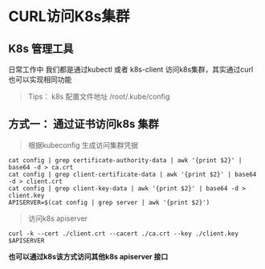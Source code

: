 # CURL访问K8s集群

## K8s 管理工具

日常工作中 我们都是通过kubectl 或者 k8s-client 访问k8s集群，其实通过curl 也可以实现相同功能

> Tips： k8s 配置文件地址 /root/.kube/config

## 方式一： 通过证书访问k8s 集群

> 根据kubeconfig 生成访问集群凭据

```
cat config | grep certificate-authority-data | awk '{print $2}' | base64 -d > ca.crt
cat config | grep client-certificate-data | awk '{print $2}' | base64 -d > client.crt
cat config | grep client-key-data | awk '{print $2}' | base64 -d > client.key
APISERVER=$(cat config | grep server | awk '{print $2}')
```

> 访问k8s apiserver

```
curl -k --cert ./client.crt --cacert ./ca.crt --key ./client.key $APISERVER
```

**也可以通过k8s该方式访问其他k8s apiserver 接口**







